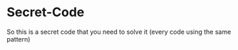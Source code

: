 # Secret-Code
So this is a secret code that you need to solve it (every code using the same pattern)
